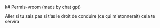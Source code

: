 k# Permis-vroom (made by chat gpt)

Aller si tu sais pas si t'as le droit de conduire (ce qui m'etonnerait) cela te servira
